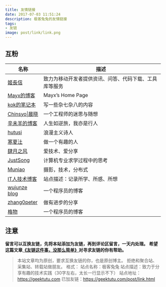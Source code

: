 ```yaml
---
title: 友情链接
date: 2017-07-03 11:51:24
description: 极客兔兔的友情链接
tags:
- 友链
image: post/link/link.png
---
```


<style> article th:first-child { width: 140px; } </style>

## 互粉

| 名称  | 描述 |
|---| ---|
| [姬長信](https://blog.isoyu.com) | 致力为移动开发者提供资讯、问答、代码下载、工具库等服务 |
| [Mayx的博客](https://mabbs.github.io) | Mayx’s Home Page |
| [kok的笔记本](https://wocai.de) | 写一些杂七杂八的内容 |
| [Chinsyo\|晨晓](https://chinsyo.com) | 一个工程师的迷思与随想 |
| [辛未羊的博客](https://panqiincs.me) | 人生如逆旅，我亦是行人 |
| [hutusi](http://hutusi.com) | 浪漫主义诗人 |
| [寒夏汢](https://hanxiatu.com) | 做一个有趣的人 | 
| [肆月之风](https://acme.top) | 爱技术、爱分享 | 
| [JustSong](https://iamazing.cn) | 计算机专业求学过程中的思考 |
| [Muniao](https://www.qtmuniao.com) | 摄影，技术，分布式 |
| [IT人技术博客](https://itren.tech) | 站点描述：记录所学、所感、所想 |
| [wujunze blog](https://wujunze.com) | 一个程序员的博客 |
| [zhang0peter](https://zhang0peter.com) | 做有进步的分享 |
| [格物](https://shockerli.net) | 一个程序员的博客 |

## 注意

**留言可以互换友链，先将本站添加为友链，再到评论区留言，一天内处理。**
**希望这篇文章[《友链这件事，没那么简单》](https://geektutu.com/post/blog-experience-5.html)对寻求友链的你有帮助。**

> 本站文章均为原创，要求互换友链的你，也是原创博主。
> 拒绝和聚合站、采集站、转载站做朋友。
> 格式：
> 站点名称：极客兔兔
> 站点描述：致力于分享有趣的技术实践（30字左右，太长一行显示不下）
> 站点地址：https://geektutu.com
> 已加友链：https://geektutu.com/post/link.html

<br>
<br>